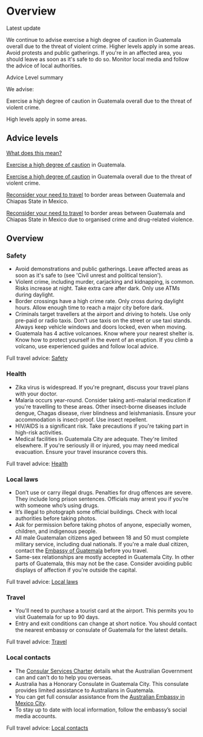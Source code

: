 # Overview

Latest update

We continue to advise exercise a high degree of caution in Guatemala overall due to the threat of violent crime. Higher levels apply in some areas. Avoid protests and public gatherings. If you're in an affected area, you should leave as soon as it's safe to do so. Monitor local media and follow the advice of local authorities.

Advice Level summary

We advise:

Exercise a high degree of caution in Guatemala overall due to the threat of violent crime.

High levels apply in some areas.

## Advice levels

[What does this mean?](/before-you-go/travel-advice-explained/)

[Exercise a high degree of caution](https://www.smartraveller.gov.au/consular-services/travel-advice-explained#level2) in Guatemala.

[Exercise a high degree of caution](https://www.smartraveller.gov.au/consular-services/travel-advice-explained#level2) in Guatemala overall due to the threat of violent crime.

[Reconsider your need to travel](https://www.smartraveller.gov.au/consular-services/travel-advice-explained#level3) to border areas between Guatemala and Chiapas State in Mexico.

[Reconsider your need to travel](https://www.smartraveller.gov.au/consular-services/travel-advice-explained#level3) to border areas between Guatemala and Chiapas State in Mexico due to organised crime and drug-related violence.

## Overview

### Safety

* Avoid demonstrations and public gatherings. Leave affected areas as soon as it's safe to (see 'Civil unrest and political tension').
* Violent crime, including murder, carjacking and kidnapping, is common. Risks increase at night. Take extra care after dark. Only use ATMs during daylight.
* Border crossings have a high crime rate. Only cross during daylight hours. Allow enough time to reach a major city before dark.
* Criminals target travellers at the airport and driving to hotels. Use only pre-paid or radio taxis. Don't use taxis on the street or use taxi stands. Always keep vehicle windows and doors locked, even when moving.
* Guatemala has 4 active volcanoes. Know where your nearest shelter is. Know how to protect yourself in the event of an eruption. If you climb a volcano, use experienced guides and follow local advice.

Full travel advice: [Safety](#safety)

### Health

* Zika virus is widespread. If you're pregnant, discuss your travel plans with your doctor.
* Malaria occurs year-round. Consider taking anti-malarial medication if you're travelling to these areas. Other insect-borne diseases include dengue, Chagas disease, river blindness and leishmaniasis. Ensure your accommodation is insect-proof. Use insect repellent.
* HIV/AIDS is a significant risk. Take precautions if you're taking part in high-risk activities.
* Medical facilities in Guatemala City are adequate. They're limited elsewhere. If you're seriously ill or injured, you may need medical evacuation. Ensure your travel insurance covers this.

Full travel advice: [Health](#health)

### Local laws

* Don’t use or carry illegal drugs. Penalties for drug offences are severe. They include long prison sentences. Officials may arrest you if you’re with someone who’s using drugs.
* It’s illegal to photograph some official buildings. Check with local authorities before taking photos.
* Ask for permission before taking photos of anyone, especially women, children, and indigenous people.
* All male Guatemalan citizens aged between 18 and 50 must complete military service, including dual nationals. If you're a male dual citizen, contact the [Embassy of Guatemala](https://protocol.dfat.gov.au/Public/Missions/81) before you travel.
* Same-sex relationships are mostly accepted in Guatemala City. In other parts of Guatemala, this may not be the case. Consider avoiding public displays of affection if you're outside the capital.

Full travel advice: [Local laws](#local-laws)

### Travel

* You'll need to purchase a tourist card at the airport. This permits you to visit Guatemala for up to 90 days.
* Entry and exit conditions can change at short notice. You should contact the nearest embassy or consulate of Guatemala for the latest details.

Full travel advice: [Travel](#travel)

### Local contacts

* The [Consular Services Charter](/consular-services/consular-services-charter "Consular Services Charter") details what the Australian Government can and can't do to help you overseas.
* Australia has a Honorary Consulate in Guatemala City. This consulate provides limited assistance to Australians in Guatemala.
* You can get full consular assistance from the [Australian Embassy in Mexico City](https://mexico.embassy.gov.au/).
* To stay up to date with local information, follow the embassy’s social media accounts.

Full travel advice: [Local contacts](#local-contacts)